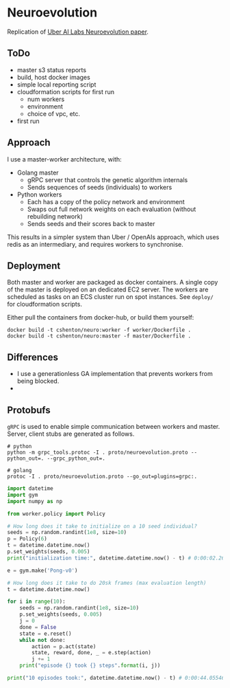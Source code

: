 # Neuroevolution

Replication of [Uber AI Labs Neuroevolution paper](https://arxiv.org/pdf/1712.06567.pdf).


## ToDo

- master s3 status reports
- build, host docker images
- simple local reporting script
- cloudformation scripts for first run
    - num workers
    - environment
    - choice of vpc, etc.
- first run


## Approach

I use a master-worker architecture, with:

- Golang master
    - gRPC server that controls the genetic algorithm internals
    - Sends sequences of seeds (individuals) to workers
- Python workers
    - Each has a copy of the policy network and environment
    - Swaps out full network weights on each evaluation (without rebuilding network)
    - Sends seeds and their scores back to master

This results in a simpler system than Uber / OpenAIs approach, which uses redis as an intermediary,
and requires workers to synchronise.


## Deployment

Both master and worker are packaged as docker containers. A single copy of the master is deployed
on an dedicated EC2 server. The workers are scheduled as tasks on an ECS cluster run on spot
instances. See `deploy/` for cloudformation scripts.

Either pull the containers from docker-hub, or build them yourself:
```
docker build -t cshenton/neuro:worker -f worker/Dockerfile .
docker build -t cshenton/neuro:master -f master/Dockerfile .
```

## Differences

- I use a generationless GA implementation that prevents workers from being blocked.
-


## Protobufs

`gRPC` is used to enable simple communication between workers and master. Server, client stubs
are generated as follows.

```
# python
python -m grpc_tools.protoc -I . proto/neuroevolution.proto --python_out=. --grpc_python_out=.

# golang
protoc -I . proto/neuroevolution.proto --go_out=plugins=grpc:.
```


```python
import datetime
import gym
import numpy as np

from worker.policy import Policy

# How long does it take to initialize on a 10 seed individual?
seeds = np.random.randint(1e8, size=10)
p = Policy(6)
t = datetime.datetime.now()
p.set_weights(seeds, 0.005)
print("initialization time:", datetime.datetime.now() - t) # 0:00:02.267878

e = gym.make('Pong-v0')

# How long does it take to do 20sk frames (max evaluation length)
t = datetime.datetime.now()

for i in range(10):
    seeds = np.random.randint(1e8, size=10)
    p.set_weights(seeds, 0.005)
    j = 0
    done = False
    state = e.reset()
    while not done:
        action = p.act(state)
        state, reward, done, _ = e.step(action)
        j += 1
    print("episode {} took {} steps".format(i, j))

print("10 episodes took:", datetime.datetime.now() - t) # 0:00:44.055469
```